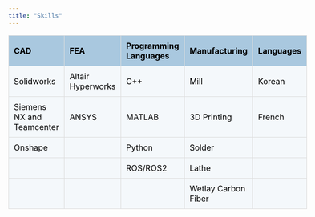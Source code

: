 ```yaml
---
title: "Skills"
---
```


<style>
:root {
    --header-bg-color: #a9c8df;  /* header background color */
    --row-bg-color: #f4f8fb;     /* row background color */
    --text-color: black;         /* Text color */
}
table {
    border-collapse: collapse;
    width: 100%;
    max-height: none !important;
    overflow: visible !important;
}
/* Table header customization */
table th {
    background-color: var(--header-bg-color); /* Use header background color variable */
    color: var(--text-color);                  /* Text color */
    padding: 10px;                             /* Adjust padding as needed */
    text-align: left;                          /* Align header text to the left */
}
/* Set uniform background color for all rows (both odd and even) */
table tr {
    background-color: var(--row-bg-color); /* Use row background color variable */
    color: var(--text-color);               /* Text color */
}

/* Optional: Style for table cells */
table td, table th {
    padding: 10px; /* Add padding for better readability */
    border: 1px solid #ddd; /* Light border for each cell */
} 
blockquote {
    border-left: none;
    padding-left: 10px;
}
.main-container {
  max-width: unset;
}
</style>

| CAD                             | FEA               | Programming Languages | Manufacturing            | Languages |
| ---                             | ---               | ---                   | ---                      | ---       |        
| Solidworks                      | Altair Hyperworks | C++                   | Mill                     | Korean    |
| Siemens NX and Teamcenter       | ANSYS             | MATLAB                | 3D Printing              | French    |   
| Onshape                         |                   | Python                | Solder                   |           |
|                                 |                   | ROS/ROS2              | Lathe                    |           |
|                                 |                   |                       | Wetlay Carbon Fiber      |           |
